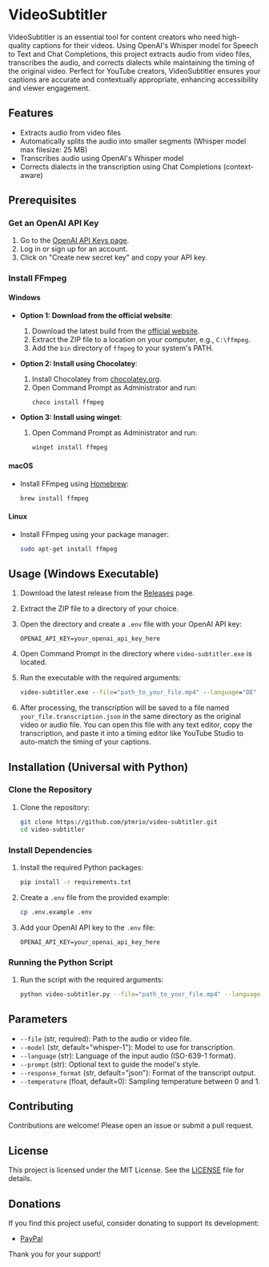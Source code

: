 # VideoSubtitler

VideoSubtitler is an essential tool for content creators who need high-quality captions for their videos. Using OpenAI's Whisper model for Speech to Text and Chat Completions, this project extracts audio from video files, transcribes the audio, and corrects dialects while maintaining the timing of the original video. Perfect for YouTube creators, VideoSubtitler ensures your captions are accurate and contextually appropriate, enhancing accessibility and viewer engagement.

## Features

- Extracts audio from video files
- Automatically splits the audio into smaller segments (Whisper model max filesize: 25 MB)
- Transcribes audio using OpenAI's Whisper model
- Corrects dialects in the transcription using Chat Completions (context-aware)

## Prerequisites

### Get an OpenAI API Key

1. Go to the [OpenAI API Keys page](https://platform.openai.com/api-keys).
2. Log in or sign up for an account.
3. Click on "Create new secret key" and copy your API key.

### Install FFmpeg

#### Windows

- **Option 1: Download from the official website**:
  1. Download the latest build from the [official website](https://ffmpeg.org/download.html).
  2. Extract the ZIP file to a location on your computer, e.g., `C:\ffmpeg`.
  3. Add the `bin` directory of `ffmpeg` to your system's PATH.

- **Option 2: Install using Chocolatey**:
  1. Install Chocolatey from [chocolatey.org](https://chocolatey.org/install).
  2. Open Command Prompt as Administrator and run:
     ```cmd
     choco install ffmpeg
     ```

- **Option 3: Install using winget**:
  1. Open Command Prompt as Administrator and run:
     ```cmd
     winget install ffmpeg
     ```

#### macOS

- Install FFmpeg using [Homebrew](https://brew.sh/):
  ```bash
  brew install ffmpeg
  ```

#### Linux

- Install FFmpeg using your package manager:
  ```bash
  sudo apt-get install ffmpeg
  ```

## Usage (Windows Executable)

1. Download the latest release from the [Releases](https://github.com/ptmrio/video-subtitler/releases) page.
2. Extract the ZIP file to a directory of your choice.
3. Open the directory and create a `.env` file with your OpenAI API key:
   ```plaintext
   OPENAI_API_KEY=your_openai_api_key_here
   ```
4. Open Command Prompt in the directory where `video-subtitler.exe` is located.
5. Run the executable with the required arguments:
   ```cmd
   video-subtitler.exe --file="path_to_your_file.mp4" --language="DE"
   ```

6. After processing, the transcription will be saved to a file named `your_file.transcription.json` in the same directory as the original video or audio file. You can open this file with any text editor, copy the transcription, and paste it into a timing editor like YouTube Studio to auto-match the timing of your captions.

## Installation (Universal with Python)

### Clone the Repository

1. Clone the repository:
   ```bash
   git clone https://github.com/ptmrio/video-subtitler.git
   cd video-subtitler
   ```

### Install Dependencies

1. Install the required Python packages:
   ```bash
   pip install -r requirements.txt
   ```

2. Create a `.env` file from the provided example:
   ```bash
   cp .env.example .env
   ```

3. Add your OpenAI API key to the `.env` file:
   ```plaintext
   OPENAI_API_KEY=your_openai_api_key_here
   ```

### Running the Python Script

1. Run the script with the required arguments:
   ```bash
   python video-subtitler.py --file="path_to_your_file.mp4" --language="DE"
   ```

## Parameters

- `--file` (str, required): Path to the audio or video file.
- `--model` (str, default="whisper-1"): Model to use for transcription.
- `--language` (str): Language of the input audio (ISO-639-1 format).
- `--prompt` (str): Optional text to guide the model's style.
- `--response_format` (str, default="json"): Format of the transcript output.
- `--temperature` (float, default=0): Sampling temperature between 0 and 1.

## Contributing

Contributions are welcome! Please open an issue or submit a pull request.

## License

This project is licensed under the MIT License. See the [LICENSE](https://github.com/ptmrio/video-subtitler/blob/main/LICENSE) file for details.

## Donations

If you find this project useful, consider donating to support its development:

- [PayPal](https://paypal.me/Petermeir)

Thank you for your support!